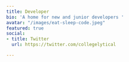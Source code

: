 ```yaml
---
title: Developer
bio: 'A home for new and junior developers '
avatar: "/images/eat-sleep-code.jpeg"
featured: true
social:
- title: Twitter
  url: https://twitter.com/collegelytical

---
```

